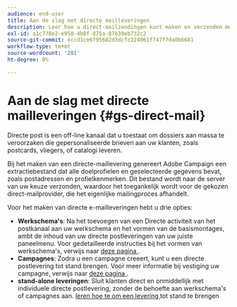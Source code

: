 ```yaml
---
audience: end-user
title: Aan de slag met directe mailleveringen
description: Leer hoe u direct-mailzendingen kunt maken en verzenden met Adobe Campaign Web
exl-id: a1c778e2-e950-4b8f-875a-87b39eb732c2
source-git-commit: eccd1ce6f95682d3dcfc224061f747f7da0b6681
workflow-type: tm+mt
source-wordcount: '201'
ht-degree: 0%

---
```



# Aan de slag met directe mailleveringen {#gs-direct-mail}

Directe post is een off-line kanaal dat u toestaat om dossiers aan massa te veroorzaken die gepersonaliseerde brieven aan uw klanten, zoals postcards, vliegers, of catalogi leveren.

Bij het maken van een directe-maillevering genereert Adobe Campaign een extractiebestand dat alle doelprofielen en geselecteerde gegevens bevat, zoals postadressen en profielkenmerken. Dit bestand wordt naar de server van uw keuze verzonden, waardoor het toegankelijk wordt voor de gekozen direct-mailprovider, die het eigenlijke mailingproces afhandelt.

Voor het maken van directe e-mailleveringen hebt u drie opties:

* **Werkschema&#39;s**: Na het toevoegen van een Directe activiteit van het postkanaal aan uw werkschema en het vormen van de basismontages, ambt de inhoud van uw directe postleveringen van uw juiste paneelmenu. Voor gedetailleerde instructies bij het vormen van werkschema&#39;s, verwijs naar [ deze pagina ](../workflows/gs-workflow-creation.md).
* **Campagnes**: Zodra u een campagne creeert, kunt u een directe postlevering tot stand brengen. Voor meer informatie bij vestiging uw campagne, verwijs naar [ deze pagina ](../campaigns/gs-campaigns.md).
* **stand-alone leveringen**: Sluit klanten direct en onmiddellijk met individuele directe postlevering, zonder de behoefte aan werkschema&#39;s of campagnes aan. [ leren hoe te om een levering ](../msg/gs-deliveries.md) tot stand te brengen

<!--
<table style="table-layout:fixed"><tr style="border: 0;">
<td>
<a href="create-push.md">
<img alt="Create a push delivery" src="assets/do-not-localize/push_create.jpeg">
</a>
<div><a href="create-push.md"><strong>Create a push delivery</strong>
</div>
<p>
</td>
<td>
<a href="content-push.md">
<img alt="Design a push delivery" src="assets/do-not-localize/push_design.jpeg">
</a>
<div>
<a href="content-push.md"><strong>Design a push delivery<strong></strong></a>
</div>
<p></td>
<td>
<a href="send-push.md">
<img alt="Send a push delivery" src="assets/do-not-localize/push_send.jpeg">
</a>
<div>
<a href="send-push.md"><strong>Send a push delivery</strong></a>
</div>
<p>
</td>
<td>
<a href="send-push.md">
<img alt="Push delivery report" src="assets/do-not-localize/push_report.jpeg">
</a>
<div>
<a href="send-push.md"><strong>Push delivery report</strong></a>
</div>
<p>
</td>
</tr></table>
-->
